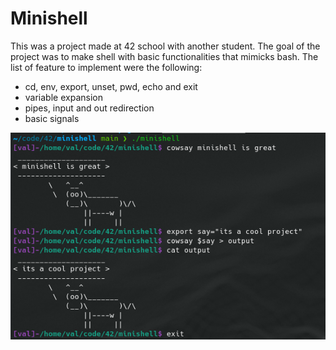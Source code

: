 # Minishell

This was a project made at 42 school with another student.
The goal of the project was to make shell with basic functionalities that mimicks bash.
The list of feature to implement were the following:
- cd, env, export, unset, pwd, echo and exit
- variable expansion
- pipes, input and out redirection
- basic signals

<img src="/minishell_SC.png" style="">



